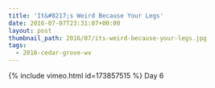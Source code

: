 ```yaml
---
title: 'It&#8217;s Weird Because Your Legs'
date: 2016-07-07T23:31:07+00:00
layout: post
thumbnail_path: 2016/07/its-weird-because-your-legs.jpg
tags:
  - 2016-cedar-grove-wv
---
```

{% include vimeo.html id=173857515 %}
Day 6